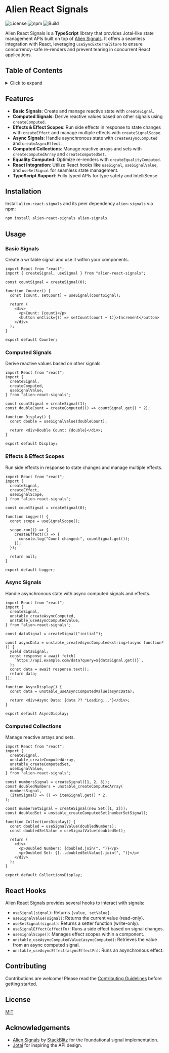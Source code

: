 # Alien React Signals

![License](https://img.shields.io/github/license/your-username/alien-react-signals)
![npm](https://img.shields.io/npm/v/alien-react-signals)
![Build](https://img.shields.io/github/actions/workflow/status/your-username/alien-react-signals/ci.yml?branch=main)

Alien React Signals is a **TypeScript** library that provides Jotai-like state management APIs built on top of [Alien Signals](https://github.com/stackblitz/alien-signals). It offers a seamless integration with React, leveraging `useSyncExternalStore` to ensure concurrency-safe re-renders and prevent tearing in concurrent React applications.

## Table of Contents

<details>
    <summary>Click to expand</summary>

- [Features](#features)
- [Installation](#installation)
- [Usage](#usage)
  - [Basic Signals](#basic-signals)
  - [Computed Signals](#computed-signals)
  - [Effects & Effect Scopes](#effects--effect-scopes)
  - [Async Signals](#async-signals)
  - [Computed Collections](#computed-collections)
- [React Hooks](#react-hooks)
- [Contributing](#contributing)
- [License](#license)
- [Acknowledgements](#acknowledgements)

</details>

## Features

- **Basic Signals**: Create and manage reactive state with `createSignal`.
- **Computed Signals**: Derive reactive values based on other signals using `createComputed`.
- **Effects & Effect Scopes**: Run side effects in response to state changes with `createEffect` and manage multiple effects with `createSignalScope`.
- **Async Signals**: Handle asynchronous state with `createAsyncComputed` and `createAsyncEffect`.
- **Computed Collections**: Manage reactive arrays and sets with `createComputedArray` and `createComputedSet`.
- **Equality Computed**: Optimize re-renders with `createEqualityComputed`.
- **React Integration**: Utilize React hooks like `useSignal`, `useSignalValue`, and `useSetSignal` for seamless state management.
- **TypeScript Support**: Fully typed APIs for type safety and IntelliSense.

## Installation

Install `alien-react-signals` and its peer dependency `alien-signals` via npm:

```bash
npm install alien-react-signals alien-signals
```

## Usage

### Basic Signals

Create a writable signal and use it within your components.

```tsx
import React from "react";
import { createSignal, useSignal } from "alien-react-signals";

const countSignal = createSignal(0);

function Counter() {
  const [count, setCount] = useSignal(countSignal);

  return (
    <div>
      <p>Count: {count}</p>
      <button onClick={() => setCount(count + 1)}>Increment</button>
    </div>
  );
}

export default Counter;
```

### Computed Signals

Derive reactive values based on other signals.

```tsx
import React from "react";
import {
  createSignal,
  createComputed,
  useSignalValue,
} from "alien-react-signals";

const countSignal = createSignal(1);
const doubleCount = createComputed(() => countSignal.get() * 2);

function Display() {
  const double = useSignalValue(doubleCount);

  return <div>Double Count: {double}</div>;
}

export default Display;
```

### Effects & Effect Scopes

Run side effects in response to state changes and manage multiple effects.

```tsx
import React from "react";
import {
  createSignal,
  createEffect,
  useSignalScope,
} from "alien-react-signals";

const countSignal = createSignal(0);

function Logger() {
  const scope = useSignalScope();

  scope.run(() => {
    createEffect(() => {
      console.log("Count changed:", countSignal.get());
    });
  });

  return null;
}

export default Logger;
```

### Async Signals

Handle asynchronous state with async computed signals and effects.

```tsx
import React from "react";
import {
  createSignal,
  unstable_createAsyncComputed,
  unstable_useAsyncComputedValue,
} from "alien-react-signals";

const dataSignal = createSignal("initial");

const asyncData = unstable_createAsyncComputed<string>(async function* () {
  yield dataSignal;
  const response = await fetch(
    `https://api.example.com/data?query=${dataSignal.get()}`,
  );
  const data = await response.text();
  return data;
});

function AsyncDisplay() {
  const data = unstable_useAsyncComputedValue(asyncData);

  return <div>Async Data: {data ?? "Loading..."}</div>;
}

export default AsyncDisplay;
```

### Computed Collections

Manage reactive arrays and sets.

```tsx
import React from "react";
import {
  createSignal,
  unstable_createComputedArray,
  unstable_createComputedSet,
  useSignalValue,
} from "alien-react-signals";

const numbersSignal = createSignal([1, 2, 3]);
const doubledNumbers = unstable_createComputedArray(
  numbersSignal,
  (itemSignal) => () => itemSignal.get() * 2,
);

const numberSetSignal = createSignal(new Set([1, 2]));
const doubledSet = unstable_createComputedSet(numberSetSignal);

function CollectionsDisplay() {
  const doubled = useSignalValue(doubledNumbers);
  const doubledSetValue = useSignalValue(doubledSet);

  return (
    <div>
      <p>Doubled Numbers: {doubled.join(", ")}</p>
      <p>Doubled Set: {[...doubledSetValue].join(", ")}</p>
    </div>
  );
}

export default CollectionsDisplay;
```

## React Hooks

Alien React Signals provides several hooks to interact with signals:

- `useSignal(signal)`: Returns `[value, setValue]`.
- `useSignalValue(signal)`: Returns the current value (read-only).
- `useSetSignal(signal)`: Returns a setter function (write-only).
- `useSignalEffect(effectFn)`: Runs a side effect based on signal changes.
- `useSignalScope()`: Manages effect scopes within a component.
- `unstable_useAsyncComputedValue(asyncComputed)`: Retrieves the value from an async computed signal.
- `unstable_useAsyncEffect(asyncEffectFn)`: Runs an asynchronous effect.

## Contributing

Contributions are welcome! Please read the [Contributing Guidelines](CONTRIBUTING.md) before getting started.

## License

[MIT](LICENSE)

## Acknowledgements

- [Alien Signals](https://github.com/stackblitz/alien-signals) by [StackBlitz](https://stackblitz.com) for the foundational signal implementation.
- [Jotai](https://github.com/pmndrs/jotai) for inspiring the API design.
